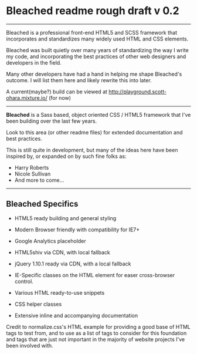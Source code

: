 # Bleached readme rough draft v 0.2

<hr />

Bleached is a professional front-end HTML5 and SCSS framework that incorporates and standardizes many
widely used HTML and CSS elements.

Bleached was built quietly over many years of standardizing the way I write my code, and incorporating 
the best practices of other web designers and developers in the field.  

Many other developers have had a hand in helping me shape Bleached's outcome.  I will list them here and 
likely rewrite this into later.

A current(maybe?) build can be viewed at http://playground.scott-ohara.mixture.io/ (for now)

<hr />

<strong>Bleached</strong> is a Sass based, object oriented CSS / HTML5 framework that I've been building over the last few years.

Look to this area (or other readme files) for extended documentation and best practices.

This is still quite in development, but many of the ideas here have been inspired by, or expanded on by such fine folks as:

* Harry Roberts
* Nicole Sullivan
* And more to come...


<hr />

## Bleached Specifics

* HTML5 ready building and general styling
* Modern Browser friendly with compatibility for IE7+

* Google Analytics placeholder
* HTML5shiv via CDN, with local fallback
* jQuery 1.10.1 ready via CDN, with a local fallback
* IE-Specific classes on the HTML element for easer cross-browser control.

* Various HTML ready-to-use snippets
* CSS helper classes

* Extensive inline and accompanying documentation




Credit to normalize.css's HTML example for providing a good base of HTML tags to test from, and to 
use as a list of tags to consider for this foundation and tags that are just not important in
the majority of website projects I've been involved with.

